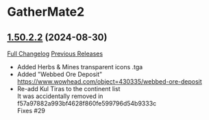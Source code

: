 # GatherMate2

## [1.50.2.2](https://github.com/Nevcairiel/GatherMate2/tree/1.50.2.2) (2024-08-30)
[Full Changelog](https://github.com/Nevcairiel/GatherMate2/compare/1.50.1...1.50.2.2) [Previous Releases](https://github.com/Nevcairiel/GatherMate2/releases)

- Added Herbs & Mines transparent icons .tga  
- Added "Webbed Ore Deposit"  
    https://www.wowhead.com/object=430335/webbed-ore-deposit  
- Re-add Kul Tiras to the continent list  
    It was accidentally removed in f57a97882a993bf4628f860fe599796d54b9333c  
    Fixes #29  
